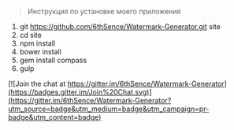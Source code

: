 >Инструкция по установке моего приложения1. git https://github.com/6thSence/Watermark-Generator.git site2. cd site3. npm install4. bower install5. gem install compass6. gulp

[![Join the chat at https://gitter.im/6thSence/Watermark-Generator](https://badges.gitter.im/Join%20Chat.svg)](https://gitter.im/6thSence/Watermark-Generator?utm_source=badge&utm_medium=badge&utm_campaign=pr-badge&utm_content=badge)